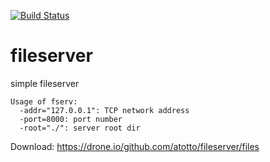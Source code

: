 [![Build Status](https://drone.io/github.com/atotto/fileserver/status.png)](https://drone.io/github.com/atotto/fileserver/latest)

fileserver
==========

simple fileserver

```
Usage of fserv:
  -addr="127.0.0.1": TCP network address
  -port=8000: port number
  -root="./": server root dir
```

Download: https://drone.io/github.com/atotto/fileserver/files

